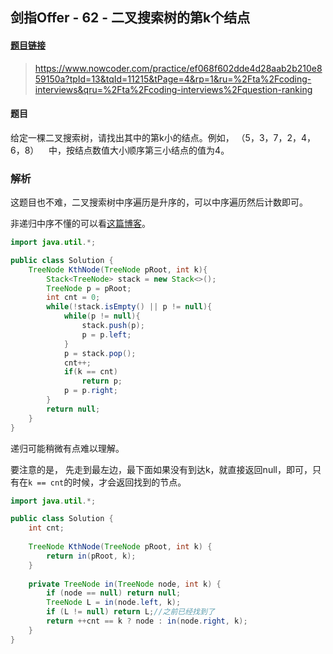 ## 剑指Offer - 62 - 二叉搜索树的第k个结点

#### [题目链接](https://www.nowcoder.com/practice/ef068f602dde4d28aab2b210e859150a?tpId=13&tqId=11215&tPage=4&rp=1&ru=%2Fta%2Fcoding-interviews&qru=%2Fta%2Fcoding-interviews%2Fquestion-ranking)

> https://www.nowcoder.com/practice/ef068f602dde4d28aab2b210e859150a?tpId=13&tqId=11215&tPage=4&rp=1&ru=%2Fta%2Fcoding-interviews&qru=%2Fta%2Fcoding-interviews%2Fquestion-ranking

#### 题目

给定一棵二叉搜索树，请找出其中的第k小的结点。例如， （5，3，7，2，4，6，8）    中，按结点数值大小顺序第三小结点的值为4。

### 解析

这题目也不难，二叉搜索树中序遍历是升序的，可以中序遍历然后计数即可。

非递归中序不懂的可以看[这篇博客](https://github.com/ZXZxin/ZXBlog/blob/master/%E6%95%B0%E6%8D%AE%E7%BB%93%E6%9E%84%E7%AE%97%E6%B3%95/Tree/%E4%BA%8C%E5%8F%89%E6%A0%91%E7%9A%84%E5%90%84%E7%A7%8D%E6%93%8D%E4%BD%9C(%E9%80%92%E5%BD%92%E5%92%8C%E9%9D%9E%E9%80%92%E5%BD%92%E9%81%8D%E5%8E%86,%E6%A0%91%E6%B7%B1%E5%BA%A6,%E7%BB%93%E7%82%B9%E4%B8%AA%E6%95%B0%E7%AD%89%E7%AD%89).md#1%E9%80%92%E5%BD%92%E4%B8%AD%E5%BA%8F)。

```java
import java.util.*;

public class Solution {
    TreeNode KthNode(TreeNode pRoot, int k){
        Stack<TreeNode> stack = new Stack<>();
        TreeNode p = pRoot;
        int cnt = 0;
        while(!stack.isEmpty() || p != null){
            while(p != null){
                stack.push(p);
                p = p.left;
            }
            p = stack.pop();
            cnt++;
            if(k == cnt) 
                return p;
            p = p.right;
        }
        return null;
    }
}
```

递归可能稍微有点难以理解。

要注意的是， 先走到最左边，最下面如果没有到达k，就直接返回null，即可，只有在`k == cnt`的时候，才会返回找到的节点。

```java
import java.util.*;

public class Solution {
    int cnt;
    
    TreeNode KthNode(TreeNode pRoot, int k) {
        return in(pRoot, k);
    }
    
    private TreeNode in(TreeNode node, int k) {
        if (node == null) return null;
        TreeNode L = in(node.left, k);
        if (L != null) return L;//之前已经找到了
        return ++cnt == k ? node : in(node.right, k);
    }
}
```

